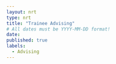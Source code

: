 ```yaml
---
layout: nrt
type: nrt
title: "Trainee Advising"
# All dates must be YYYY-MM-DD format!
date:
published: true
labels:
  - Advising
---
```

<div id="trainee_advising" class="container"></div>


<script type="text/javascript" src="https://www.gstatic.com/charts/loader.js"></script>
<script type="text/javascript">

google.charts.load('current', {'packages':['corechart']});
google.charts.setOnLoadCallback(querySheet);

function querySheet() {
    var queryString = encodeURIComponent(`SELECT B, D, E WHERE D = "{{ site.data.bio.basics.name }}" OR E = "{{ site.data.bio.basics.name }}"`);
    var query = new google.visualization.Query(
        `https://docs.google.com/spreadsheets/d/1cYoC5aqpM6r2DceIvGN8y0H5AK1b-n1CC-yX-NmWUtI/gviz/tq?sheet=Training&tq=${queryString}`
        );
    
    query.send(handleQueryResponse);
}

function handleQueryResponse(response) {
    if (response.isError()) {
        console.log('Error in query: ' + response.getMessage() + ' ' + response.getDetailedMessage());
        return;
    }

      var data = response.getDataTable();
      var numRows = data.getNumberOfRows();
      var results = [];

      for (var i = 0; i < numRows; i++) {
        var student = data.getValue(i, 0);
        var primaryAdvisor = data.getValue(i, 1);
        var secondaryAdvisor = data.getValue(i, 2);
        
        trainee_advising.innerHTML += 
`
<div class="card">
  <div class="card-body">
    <h5 class="card-title">${student}</h5>
    <p class="card-text">Primary Advisor: ${primaryAdvisor}</p>
    <p class="card-text">Secondary Advisor: ${secondaryAdvisor}</p>
  </div>
`;
        results.push({student: student, primaryAdvisor: primaryAdvisor, secondaryAdvisor: secondaryAdvisor });
      }
console.log(results);
}
</script>